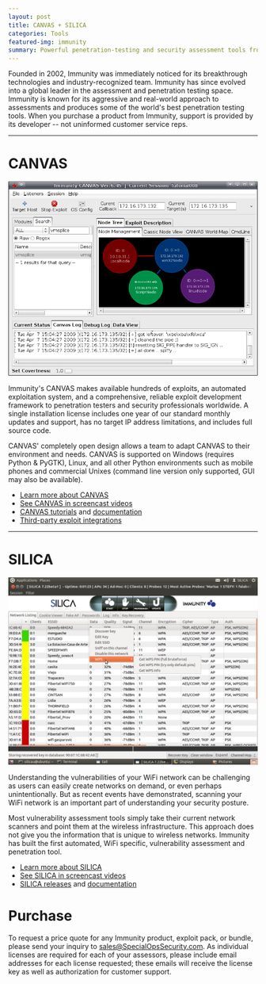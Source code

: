 ```yaml
---
layout: post
title: CANVAS + SILICA
categories: Tools
featured-img: immunity
summary: Powerful penetration-testing and security assessment tools from Immunity (AppGate)
---
```


Founded in 2002, Immunity was immediately noticed for its breakthrough technologies and industry-recognized team. Immunity has since evolved into a global leader in the assessment and penetration testing space. Immunity is known for its aggressive and real-world approach to assessments and produces some of the world's best penetration testing tools. When you purchase a product from Immunity, support is provided by its developer -- not uninformed customer service reps.

<hr>

# CANVAS

[![CANVAS](/assets/tools/canvas.png)](https://www.immunityinc.com/products/canvas/)

Immunity's CANVAS makes available hundreds of exploits, an automated exploitation system, and a comprehensive, reliable exploit development framework to penetration testers and security professionals worldwide. A single installation license includes one year of our standard monthly updates and support, has no target IP address limitations, and includes full source code.

CANVAS' completely open design allows a team to adapt CANVAS to their environment and needs. CANVAS is supported on Windows (requires Python & PyGTK), Linux, and all other Python environments such as mobile phones and commercial Unixes (command line version only supported, GUI may also be available).

* [Learn more about CANVAS](https://www.immunityinc.com/products/canvas/)
* [See CANVAS in screencast videos](https://vimeo.com/showcase/3385053)
* [CANVAS tutorials](https://www.immunityinc.com/products/canvas/tutorials.html) and [documentation](https://www.immunityinc.com/products/canvas/documentation.html)
* [Third-party exploit integrations](https://www.immunityinc.com/products/canvas/canvas-third-party-products.html)

<hr>

# SILICA

[![SILICA](/assets/tools/silica.png)](https://www.immunityinc.com/products/silica/)

Understanding the vulnerabilities of your WiFi network can be challenging as users can easily create networks on demand, or even perhaps unintentionally. But as recent events have demonstrated, scanning your WiFi network is an important part of understanding your security posture.

Most vulnerability assessment tools simply take their current network scanners and point them at the wireless infrastructure. This approach does not give you the information that is unique to wireless networks. Immunity has built the first automated, WiFi specific, vulnerability assessment and penetration tool.

* [Learn more about SILICA](https://www.immunityinc.com/products/silica/)
* [See SILICA in screencast videos](https://vimeo.com/showcase/3385057)
* [SILICA releases](https://www.immunityinc.com/products/silica/releases.html) and [documentation](https://www.immunityinc.com/products/silica/documentation.html)

# Purchase

To request a price quote for any Immunity product, exploit pack, or bundle, please send your inquiry to [sales@SpecialOpsSecurity.com](mailto:sales@specialopssecurity.com?subject=Immunity+quote). As individual licenses are required for each of your assessors, please include email addresses for each license requested; these emails will receive the license key as well as authorization for customer support. 
